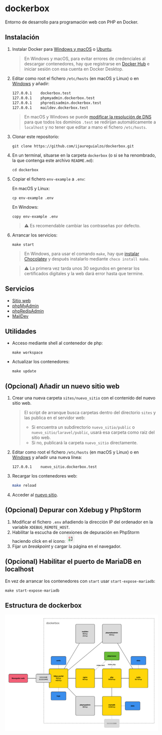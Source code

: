 # dockerbox

Entorno de desarrollo para programación web con PHP en Docker.

## Instalación

1. Instalar Docker para [Windows y macOS](https://www.docker.com/products/docker-desktop)
   o [Ubuntu](https://docs.docker.com/install/linux/docker-ce/ubuntu/).

   > En Windows y macOS, para evitar errores de credenciales al descargar contenedores, hay
   > que registrarse en [Docker Hub](https://hub.docker.com) e iniciar sesión con esa cuenta
   > en Docker Desktop.

2. Editar como root el fichero `/etc/hosts` (en macOS y Linux) o
   en [Windows](https://www.adslzone.net/esenciales/windows-10/editar-archivo-host/) y añadir:

   ```text
   127.0.0.1	dockerbox.test
   127.0.0.1	phpmyadmin.dockerbox.test
   127.0.0.1	phpredisadmin.dockerbox.test
   127.0.0.1	maildev.dockerbox.test
   ```

   > En macOS y Windows se puede [modificar la resolución de DNS](https://github.com/ijaureguialzo/automatic-test-domains)
   > para que todos los dominios `.test` se redirijan automáticamente a `localhost` y no tener que editar a mano
   > el fichero `/etc/hosts`.

3. Clonar este repositorio:

   ```shell
   git clone https://github.com/ijaureguialzo/dockerbox.git
   ```

4. En un terminal, situarse en la carpeta `dockerbox` (o si se ha renombrado, la que contenga este archivo `README.md`):

   ```shell
   cd dockerbox
   ```

5. Copiar el fichero `env-example` a `.env`:

   En macOS y Linux:

   ```shell
   cp env-example .env
   ```

   En Windows:

   ```shell
   copy env-example .env
   ```

   > :warning: Es recomendable cambiar las contraseñas por defecto.

6. Arrancar los servicios:

   ```shell
   make start
   ```

   > En Windows, para usar el comando `make`, hay que [instalar Chocolatey](https://chocolatey.org/install) y después instalarlo mediante `choco install make`.

   > :warning: La primera vez tarda unos 30 segundos en generar los certificados digitales y la web dará error hasta que termine.

## Servicios

- [Sitio web](https://dockerbox.test)
- [phpMyAdmin](https://phpmyadmin.dockerbox.test)
- [phpRedisAdmin](https://phpredisadmin.dockerbox.test)
- [MailDev](https://maildev.dockerbox.test)

## Utilidades

- Acceso mediante shell al contenedor de php:

  ```shell
  make workspace
  ```

- Actualizar los contenedores:

  ```shell
  make update
  ```

## (Opcional) Añadir un nuevo sitio web

1. Crear una nueva carpeta `sites/nuevo_sitio` con el contenido del nuevo sitio web.

   > El script de arranque busca carpetas dentro del directorio `sites` y las publica en el servidor web:
   > - Si encuentra un subdirectorio `nuevo_sitio/public` o `nuevo_sitio/laravel/public`, usará esa carpeta como raíz del sitio web.
   > - Si no, publicará la carpeta `nuevo_sitio` directamente.

2. Editar como root el fichero `/etc/hosts` (en macOS y Linux) o
   en [Windows](https://www.adslzone.net/esenciales/windows-10/editar-archivo-host/) y añadir una nueva línea:

   ```text
   127.0.0.1    nuevo_sitio.dockerbox.test
   ```

3. Recargar los contenedores web:

    ```bash
    make reload
    ```

4. Acceder al [nuevo sitio](https://nuevo_sitio.dockerbox.test).

## (Opcional) Depurar con Xdebug y PhpStorm

1. Modificar el fichero `.env` añadiendo la dirección IP del ordenador en la variable `XDEBUG_REMOTE_HOST`.
2. Habilitar la escucha de conexiones de depuración en PhpStorm haciendo click en el
   icono: <img src="docs/debug_listener.png" width="26" alt="Icono de escucha de conexión de Xdebug" />
3. Fijar un _breakpoint_ y cargar la página en el navegador.

## (Opcional) Habilitar el puerto de MariaDB en localhost

En vez de arrancar los contenedores con `start` usar `start-expose-mariadb`:

```shell
make start-expose-mariadb
```

## Estructura de dockerbox

![Diagrama de contenedores de dockerbox](docs/servicios.png)
